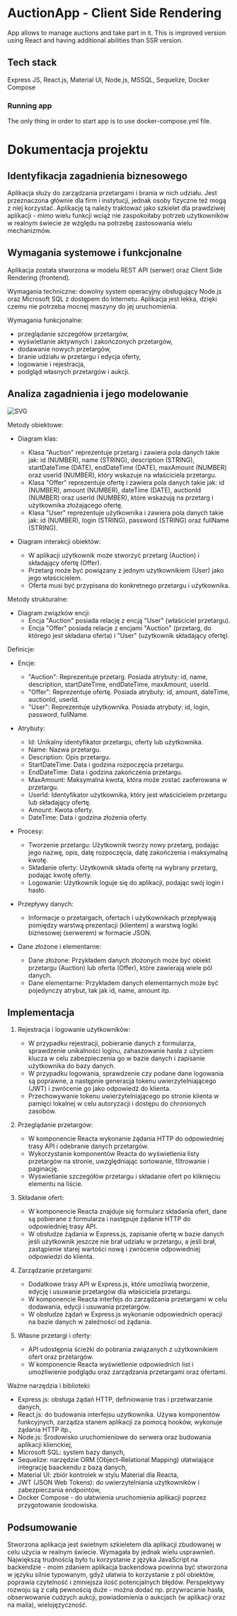 # AuctionApp - Client Side Rendering

App allows to manage auctions and take part in it. This is improved version using React and having additional abilities than SSR version.

## Tech stack

Express JS, React.js, Material UI, Node.js, MSSQL, Sequelize, Docker Compose

### Running app

The only thing in order to start app is to use docker-compose.yml file.

# Dokumentacja projektu

## Identyfikacja zagadnienia biznesowego

Aplikacja służy do zarządzania przetargami i brania w nich udziału. Jest przeznaczona głównie dla firm i instytucji, jednak osoby fizyczne też mogą z niej korzystać. Aplikację tą należy traktować jako szkielet dla prawdziwej aplikacji - mimo wielu funkcji wciąż nie zaspokoiłaby potrzeb użytkowników w realnym świecie ze względu na potrzebę zastosowania wielu mechanizmów.

## Wymagania systemowe i funkcjonalne

Aplikacja została stworzona w modelu REST API (serwer) oraz Client Side Rendering (frontend).

Wymagania techniczne: dowolny system operacyjny obsługujący Node.js oraz Microsoft SQL z dostępem do Internetu. Aplikacja jest lekka, dzięki czemu nie potrzeba mocnej maszyny do jej uruchomienia.

Wymagania funkcjonalne:

-   przeglądanie szczegółów przetargów,
-   wyświetlanie aktywnych i zakończonych przetargów,
-   dodawanie nowych przetargów,
-   branie udziału w przetargu i edycja oferty,
-   logowanie i rejestracja,
-   podgląd własnych przetargów i aukcji.

## Analiza zagadnienia i jego modelowanie

![SVG](models.svg)

Metody obiektowe:

-   Diagram klas:

    -   Klasa "Auction" reprezentuje przetarg i zawiera pola danych takie jak: id (NUMBER), name (STRING), description (STRING), startDateTime (DATE), endDateTime (DATE), maxAmount (NUMBER) oraz userId (NUMBER), który wskazuje na właściciela przetargu.
    -   Klasa "Offer" reprezentuje ofertę i zawiera pola danych takie jak: id (NUMBER), amount (NUMBER), dateTime (DATE), auctionId (NUMBER) oraz userId (NUMBER), które wskazują na przetarg i użytkownika złożającego ofertę.
    -   Klasa "User" reprezentuje użytkownika i zawiera pola danych takie jak: id (NUMBER), login (STRING), password (STRING) oraz fullName (STRING).

-   Diagram interakcji obiektów:
    -   W aplikacji użytkownik może stworzyć przetarg (Auction) i składający ofertę (Offer).
    -   Przetarg może być powiązany z jednym użytkownikiem (User) jako jego właścicielem.
    -   Oferta musi być przypisana do konkretnego przetargu i użytkownika.

Metody strukturalne:

-   Diagram związków encji:
    -   Encja "Auction" posiada relację z encją "User" (właściciel przetargu).
    -   Encja "Offer" posiada relacje z encjami "Auction" (przetarg, do którego jest składana oferta) i "User" (użytkownik składający ofertę).

Definicje:

-   Encje:

    -   "Auction": Reprezentuje przetarg. Posiada atrybuty: id, name, description, startDateTime, endDateTime, maxAmount, userId.
    -   "Offer": Reprezentuje ofertę. Posiada atrybuty: id, amount, dateTime, auctionId, userId.
    -   "User": Reprezentuje użytkownika. Posiada atrybuty: id, login, password, fullName.

-   Atrybuty:

    -   Id: Unikalny identyfikator przetargu, oferty lub użytkownika.
    -   Name: Nazwa przetargu.
    -   Description: Opis przetargu.
    -   StartDateTime: Data i godzina rozpoczęcia przetargu.
    -   EndDateTime: Data i godzina zakończenia przetargu.
    -   MaxAmount: Maksymalna kwota, która może zostać zaoferowana w przetargu.
    -   UserId: Identyfikator użytkownika, który jest właścicielem przetargu lub składający ofertę.
    -   Amount: Kwota oferty.
    -   DateTime: Data i godzina złożenia oferty.

-   Procesy:

    -   Tworzenie przetargu: Użytkownik tworzy nowy przetarg, podając jego nazwę, opis, datę rozpoczęcia, datę zakończenia i maksymalną kwotę.
    -   Składanie oferty: Użytkownik składa ofertę na wybrany przetarg, podając kwotę oferty.
    -   Logowanie: Użytkownik loguje się do aplikacji, podając swój login i hasło.

-   Przepływy danych:

    -   Informacje o przetargach, ofertach i użytkownikach przepływają pomiędzy warstwą prezentacji (klientem) a warstwą logiki biznesowej (serwerem) w formacie JSON.

-   Dane złożone i elementarne:
    -   Dane złożone: Przykładem danych złożonych może być obiekt przetargu (Auction) lub oferta (Offer), które zawierają wiele pól danych.
    -   Dane elementarne: Przykładem danych elementarnych może być pojedynczy atrybut, tak jak id, name, amount itp.

## Implementacja

1. Rejestracja i logowanie użytkowników:

    - W przypadku rejestracji, pobieranie danych z formularza, sprawdzenie unikalności loginu, zahaszowanie hasła z użyciem klucza w celu zabezpieczenia go w bazie danych i zapisanie użytkownika do bazy danych.
    - W przypadku logowania, sprawdzenie czy podane dane logowania są poprawne, a następnie generacja tokenu uwierzytelniającego (JWT) i zwrócenie go jako odpowiedź do klienta.
    - Przechowywanie tokenu uwierzytelniającego po stronie klienta w pamięci lokalnej w celu autoryzacji i dostępu do chronionych zasobów.

2. Przeglądanie przetargów:

    - W komponencie Reacta wykonanie żądania HTTP do odpowiedniej trasy API i odebranie danych przetargów.
    - Wykorzystanie komponentów Reacta do wyświetlenia listy przetargów na stronie, uwzględniając sortowanie, filtrowanie i paginację.
    - Wyświetlanie szczegółów przetargu i składanie ofert po kliknięciu elementu na liście.

3. Składanie ofert:

    - W komponencie Reacta znajduje się formularz składania ofert, dane są pobierane z formularza i następuje żądanie HTTP do odpowiedniej trasy API.
    - W obsłudze żądania w Express.js, zapisanie ofertę w bazie danych jeśli użytkownik jeszcze nie brał udziału w przetargu, a jeśli brał, zastąpienie starej wartości nową i zwrócenie odpowiedniej odpowiedzi do klienta.

4. Zarządzanie przetargami:

    - Dodatkowe trasy API w Express.js, które umożliwią tworzenie, edycję i usuwanie przetargów dla właściciela przetargu.
    - W komponencie Reacta interfejs do zarządzania przetargami w celu dodawania, edycji i usuwania przetargów.
    - W obsłudze żądań w Express.js wykonanie odpowiednich operacji na bazie danych w zależności od żądania.

5. Własne przetargi i oferty:

    - API udostępnia ścieżki do pobrania związanych z użytkownikiem ofert oraz przetargów.
    - W komponencie Reacta wyświetlenie odpowiednich list i umożliwienie podglądu oraz zarządzania przetargami oraz ofertami.

Ważne narzędzia i biblioteki:

-   Express.js: obsługa żądań HTTP, definiowanie tras i przetwarzanie danych,
-   React.js: do budowania interfejsu użytkownika. Używa komponentów funkcyjnych, zarządza stanem aplikacji za pomocą hooków, wykonuje żądania HTTP itp.,
-   Node.js: Środowisko uruchomieniowe do serwera oraz budowania aplikacji klienckiej,
-   Microsoft SQL: system bazy danych,
-   Sequelize: narzędzie ORM (Object–Relational Mapping) ułatwiające integrację baackendu z bazą danych,
-   Material UI: zbiór kontrolek w stylu Material dla Reacta,
-   JWT (JSON Web Tokens): do uwierzytelniania użytkowników i zabezpieczania endpointów,
-   Docker Compose - do ułatwienia uruchomienia aplikacji poprzez przygotowanie środowiska.

## Podsumowanie

Stworzona aplikacja jest świetnym szkieletem dla aplikacji zbudowanej w celu użycia w realnym świecie. Wymagała by jednak wielu usprawnień. Największą trudnością było tu korzystanie z języka JavaScript na backendzie - moim zdaniem aplikacja backendowa powinna być stworzona w języku silnie typowanym, gdyż ułatwia to korzystanie z pól obiektów, poprawia czytelność i zmniejsza ilość potencjalnych błędów. Perspektywy rozwoju są z całą pewnością duże - można dodać np. przywracanie hasła, obserwowanie cudzych aukcji, powiadomienia o aukcjach (w aplikacji oraz na maila), wielojęzyczność.
